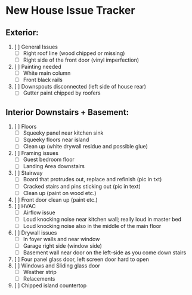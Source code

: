 # New House Issue Tracker

## Exterior:

1. [ ] General Issues
	- [ ] Right roof line (wood chipped or missing)
	- [ ] Right side of the front door (vinyl imperfection)
2. [ ] Painting needed 
	- [ ] White main column 
	- [ ] Front black rails 
3. [ ] Downspouts disconnected (left side of house rear) 
	- [ ] Gutter paint chipped by roofers

## Interior Downstairs + Basement:

1. [ ] Floors
	- [ ] Squeeky panel near kitchen sink
	- [ ] Squeeky floors near island
	- [ ] Clean up (white drywall residue and possible glue)
2. [ ] Framing issues
	- [ ] Guest bedroom floor
	- [ ] Landing Area downstairs
3. [ ] Stairway 
	- [ ] Board that protrudes out, replace and refinish (pic in txt)
	- [ ] Cracked stairs and pins sticking out (pic in text)
	- [ ] Clean up (paint on wood etc.)
4. [ ] Front door clean up (paint etc.)
5. [ ] HVAC
	- [ ] Airflow issue
	- [ ] Loud knocking noise near kitchen wall; really loud in master bed
	- [ ] Loud knocking noise also in the middle of the main floor
6. [ ] Drywall issues 
	- [ ] In foyer walls and near window 
	- [ ] Garage right side (window side) 
	- [ ] Basement wall near door on the left-side as you come down stairs 
7. [ ] Four panel glass door, left screen door hard to open 
8. [ ] Windows and Sliding glass door
	- [ ] Weather strip
	- [ ] Relacements
9. [ ] Chipped island countertop
